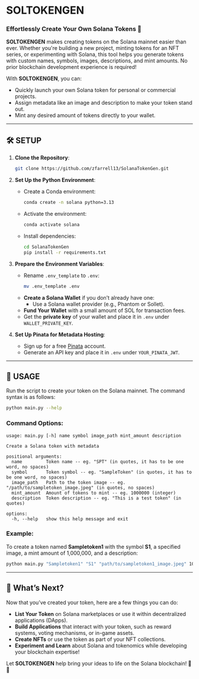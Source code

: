 # SOLTOKENGEN

### Effortlessly Create Your Own Solana Tokens 🌟

**SOLTOKENGEN** makes creating tokens on the Solana mainnet easier than ever. Whether you're building a new project, minting tokens for an NFT series, or experimenting with Solana, this tool helps you generate tokens with custom names, symbols, images, descriptions, and mint amounts. No prior blockchain development experience is required!

With **SOLTOKENGEN**, you can:
- Quickly launch your own Solana token for personal or commercial projects.
- Assign metadata like an image and description to make your token stand out.
- Mint any desired amount of tokens directly to your wallet.

---

## 🛠️ SETUP

1. **Clone the Repository**:
   ```bash
   git clone https://github.com/zfarrell13/SolanaTokenGen.git
   ```
   
2. **Set Up the Python Environment**:
   - Create a Conda environment:
     ```bash
     conda create -n solana python=3.13
     ```
   - Activate the environment:
     ```bash
     conda activate solana
     ```
   - Install dependencies:
     ```bash
     cd SolanaTokenGen
     pip install -r requirements.txt
     ```

3. **Prepare the Environment Variables**:
   - Rename `.env_template` to `.env`:
     ```bash
     mv .env_template .env
     ```
   - **Create a Solana Wallet** if you don’t already have one:
     - Use a Solana wallet provider (e.g., Phantom or Sollet).
   - **Fund Your Wallet** with a small amount of SOL for transaction fees.
   - Get the **private key** of your wallet and place it in `.env` under `WALLET_PRIVATE_KEY`.

4. **Set Up Pinata for Metadata Hosting**:
   - Sign up for a free [Pinata](https://www.pinata.cloud/) account.
   - Generate an API key and place it in `.env` under `YOUR_PINATA_JWT`.

---

## 🚀 USAGE

Run the script to create your token on the Solana mainnet. The command syntax is as follows:

```bash
python main.py --help
```

### Command Options:
```text
usage: main.py [-h] name symbol image_path mint_amount description

Create a Solana token with metadata

positional arguments:
  name         Token name -- eg. "SPT" (in quotes, it has to be one word, no spaces)
  symbol       Token symbol -- eg. "SampleToken" (in quotes, it has to be one word, no spaces)
  image_path   Path to the token image -- eg. "/path/to/sampletoken_image.jpeg" (in quotes, no spaces)
  mint_amount  Amount of tokens to mint -- eg. 1000000 (integer)
  description  Token description -- eg. "This is a test token" (in quotes)

options:
  -h, --help   show this help message and exit
```

### Example:
To create a token named **Sampletoken1** with the symbol **S1**, a specified image, a mint amount of 1,000,000, and a description:

```bash
python main.py "Sampletoken1" "S1" "path/to/sampletoken1_image.jpeg" 1000000 "This is a test token"
```

---

## 🎉 What’s Next?

Now that you’ve created your token, here are a few things you can do:
- **List Your Token** on Solana marketplaces or use it within decentralized applications (DApps).
- **Build Applications** that interact with your token, such as reward systems, voting mechanisms, or in-game assets.
- **Create NFTs** or use the token as part of your NFT collections.
- **Experiment and Learn** about Solana and tokenomics while developing your blockchain expertise!

Let **SOLTOKENGEN** help bring your ideas to life on the Solana blockchain! 🚀✨
